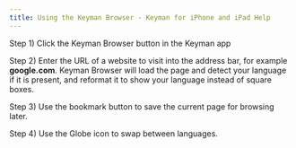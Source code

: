 ```yaml
---
title: Using the Keyman Browser - Keyman for iPhone and iPad Help
---
```


Step 1) Click the Keyman Browser button in the Keyman app

Step 2) Enter the URL of a website to visit into the address bar, for example **google.com**.  Keyman Browser will load
the page and detect your language if it is present, and reformat it to show your language instead of square boxes.

Step 3) Use the bookmark button to save the current page for browsing later.

Step 4) Use the Globe icon to swap between languages.
